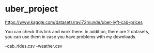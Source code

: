 # uber_project
https://www.kaggle.com/datasets/ravi72munde/uber-lyft-cab-prices

You can check this link and work there. In addition, there are 2 datasets, you can use them in case you have problems with my downloads.

-cab_rides.csv
-weather.csv
